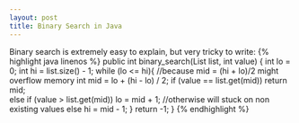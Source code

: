 ```yaml
---
layout: post
title: Binary Search in Java
---
```


Binary search is extremely easy to explain, but very tricky to write:
{% highlight java linenos %}
public int binary_search(List<Integer> list, int value) {
		int lo = 0;
		int hi = list.size() - 1;
		while (lo <= hi){
			//because mid = (hi + lo)/2 might overflow memory
			int mid = lo + (hi - lo) / 2;
			if (value == list.get(mid)) 
				return mid;			
			else if (value > list.get(mid)) 
				lo = mid + 1; //otherwise will stuck on non existing values
			else 
				hi = mid - 1;
		}
		return -1;
	}
{% endhighlight %}
